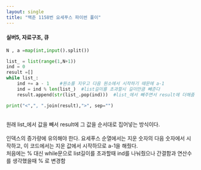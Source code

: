 ```yaml
---
layout: single
title: "백준 1158번 요세푸스 파이썬 풀이"
---
```

#### 실버5, 자료구조, 큐

```py
N , a =map(int,input().split())

list_ = list(range(1,N+1))
ind = 0
result =[]
while list_:
    ind += a - 1    #원소를 지우고 다음 원소에서 시작하기 때문에 a-1
    ind = ind % len(list_)  #list길이를 초과할시 길이만큼 빼준다
    result.append(str(list_.pop(ind)))  #list_에서 빼주면서 result에 더해줌

print("<",", ".join(result),">", sep="")
```
<br>
원래 list_에서 값을 빼서 result에 그 값을 순서대로 집어넣는 방식이다.<br><br>
인덱스의 증가량에 유의해야 한다. 요세푸스 순열에서는 지운 숫자의 다음 숫자에서 시작하고, 이 코드에서는 지운 값에서 시작하므로 a-1을 해줬다.<br>
처음에는 % 대신 while문으로 list길이를 초과할때 ind를 나눠줬으나 간결함과 연산수를 생각했을때 % 로 변경함<br>

